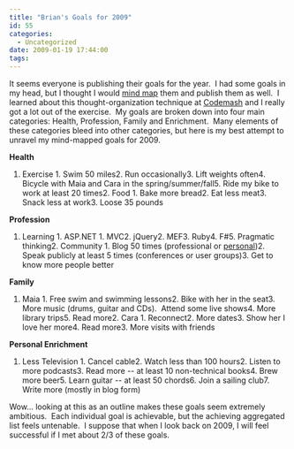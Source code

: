```yaml
---
title: "Brian's Goals for 2009"
id: 55
categories:
  - Uncategorized
date: 2009-01-19 17:44:00
tags:
---
```


It seems everyone is publishing their goals for the year.&#160; I had some goals in my head, but I thought I would [mind map](http://en.wikipedia.org/wiki/Mindmap) them and publish them as well.&#160; I learned about this thought-organization technique at [Codemash](http://www.codemash.org/) and I really got a lot out of the exercise.&#160; My goals are broken down into four main categories: Health, Profession, Family and Enrichment.&#160; Many elements of these categories bleed into other categories, but here is my best attempt to unravel my mind-mapped goals for 2009.

**Health**

1.  Exercise
        1.  Swim 50 miles2.  Run occasionally3.  Lift weights often4.  Bicycle with Maia and Cara in the spring/summer/fall5.  Ride my bike to work at least 20 times2.  Food
        1.  Bake more bread2.  Eat less meat3.  Snack less at work3.  Loose 35 pounds  

**Profession**

1.  Learning
        1.  ASP.NET
            1.  MVC2.  jQuery2.  MEF3.  Ruby4.  F#5.  Pragmatic thinking2.  Community
        1.  Blog 50 times (professional or [personal](http://maia.genisio.org))2.  Speak publicly at least 5 times (conferences or user groups)3.  Get to know more people better  

**Family**

1.  Maia
        1.  Free swim and swimming lessons2.  Bike with her in the seat3.  More music (drums, guitar and CDs).&#160; Attend some live shows4.  More library trips5.  Read more2.  Cara
        1.  Reconnect2.  More dates3.  Show her I love her more4.  Read more3.  More visits with friends  

**Personal Enrichment**

1.  Less Television
        1.  Cancel cable2.  Watch less than 100 hours2.  Listen to more podcasts3.  Read more -- at least 10 non-technical books4.  Brew more beer5.  Learn guitar -- at least 50 chords6.  Join a sailing club7.  Write more (mostly in blog form)  

Wow... looking at this as an outline makes these goals seem extremely ambitious.&#160; Each individual goal is achievable, but the achieving aggregated list feels untenable.&#160; I suppose that when I look back on 2009, I will feel successful if I met about 2/3 of these goals.&#160; 